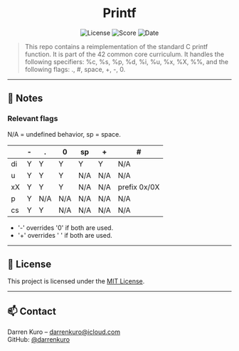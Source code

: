 <h1 align="center">Printf</h1>

<p align="center">
    <img src="https://img.shields.io/badge/license-MIT-blue.svg" alt="License"/>
    <img src="https://img.shields.io/badge/score-125%2F100-3CB371?style=flat-square&logo=42&logoColor=white" alt="Score"/>
    <img src="https://img.shields.io/static/v1?label=date&message=May%2026th,%202023&color=ff6984&logo=Cachet&logoColor=green" alt="Date"/>
</p>

> This repo contains a reimplementation of the standard C printf function. It is part of the 42 common core curriculum. It handles the following specifiers: %c, %s, %p, %d, %i, %u, %x, %X, %%, and the following flags: ., #, space, +, -, 0.

---

## 📝 Notes

### Relevant flags

N/A = undefined behavior, sp = space.

|     | -   | .   | 0   | sp  | +   | #            |
| --- | --- | --- | --- | --- | --- | ------------ |
| di  | Y   | Y   | Y   | Y   | Y   | N/A          |
| u   | Y   | Y   | Y   | N/A | N/A | N/A          |
| xX  | Y   | Y   | Y   | N/A | N/A | prefix 0x/0X |
| p   | Y   | N/A | N/A | N/A | N/A | N/A          |
| cs  | Y   | Y   | N/A | N/A | N/A | N/A          |

- '-' overrides '0' if both are used.
- '+' overrides ' ' if both are used.

---

## 📄 License

This project is licensed under the [MIT License](LICENSE).

---

## 📫 Contact

Darren Kuro – [darrenkuro@icloud.com](mailto:darrenkuro@icloud.com)  
GitHub: [@darrenkuro](https://github.com/darrenkuro)
